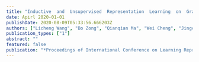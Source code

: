 ```yaml
---
title: "Inductive  and  Unsupervised  Representation  Learning  on  Graph Structured Objects"
date: Apirl 2020-01-01
publishDate: 2020-08-09T05:33:56.666203Z
authors: ["Licheng Wang", "Bo Zong", "Qianqian Ma", "Wei Cheng", "Jingchao Ni", "Wenchao Yu", "Yanchi Liu", "Dongjin Song", "Haifeng Chen", "Yun Fu"]
publication_types: ["1"]
abstract: ""
featured: false
publication: "*Proceedings of International Conference on Learning Representations (ICLR)*"
---
```


